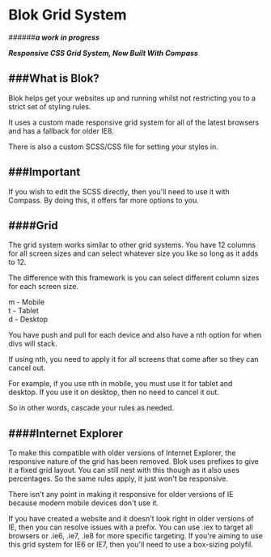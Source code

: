 Blok Grid System 
================

######***a work in progress***
  
***Responsive CSS Grid System, Now Built With Compass***

###What is Blok?
---

Blok helps get your websites up and running whilst not restricting you to a strict set of styling rules. 

It uses a custom made responsive grid system for all of the latest browsers and has a fallback for older IE8. 

There is also a custom SCSS/CSS file for setting your styles in.

###Important
---
If you wish to edit the SCSS directly, then you'll need to use it with Compass. By doing this, it offers far more options to you.

####Grid
---
The grid system works similar to other grid systems. You have 12 columns for all screen sizes and can select whatever size you like so long as it adds to 12. 

The difference with this framework is you can select different column sizes for each screen size. 

m - Mobile  
t - Tablet  
d - Desktop  

You have push and pull for each device and also have a nth option for when divs will stack. 

If using nth, you need to apply it for all screens that come after so they can cancel out. 

For example, if you use nth in mobile, you must use it for tablet and desktop. If you use it on desktop, then no need to cancel it out. 

So in other words, cascade your rules as needed.

####Internet Explorer
---
To make this compatible with older versions of Internet Explorer, the responsive nature of the grid has been removed. Blok uses prefixes to give it a fixed grid layout. You can still nest with this though as it also uses percentages. So the same rules apply, it just won't be responsive. 

There isn't any point in making it responsive for older versions of IE because modern mobile devices don't use it. 

If you have created a website and it doesn't look right in older versions of IE, then you can resolve issues with a prefix. You can use .iex to target all browsers or .ie6, .ie7, .ie8 for more specific targeting. If you're aiming to use this grid system for IE6 or IE7, then you'll need to use a box-sizing polyfil. 